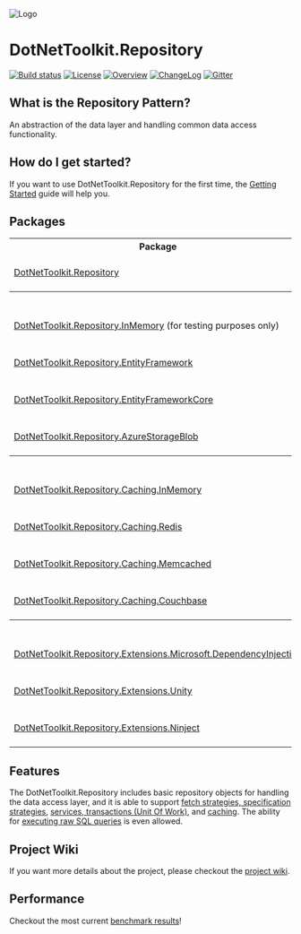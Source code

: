 ![Logo](https://raw.githubusercontent.com/johelvisguzman/DotNetToolkit.Repository/master/Toolkit.png)

# DotNetToolkit.Repository

[![Build status](https://ci.appveyor.com/api/projects/status/v02h9efjwev30sof?svg=true)](https://ci.appveyor.com/project/johelvisguzman/dotnettoolkit-repository)
[![License](https://img.shields.io/badge/license-MIT-blue.svg)](LICENSE.md)
[![Overview](https://img.shields.io/badge/docs-Overview-green.svg?style=flat)](https://github.com/johelvisguzman/DotNetToolkit.Repository/wiki/getting-started)
[![ChangeLog](https://img.shields.io/badge/docs-ChangeLog-green.svg?style=flat)](https://github.com/johelvisguzman/DotNetToolkit.Repository/releases)
[![Gitter](https://badges.gitter.im/johelvisguzman-DotNetToolkit-Repository/community.svg)](https://gitter.im/johelvisguzman-DotNetToolkit-Repository/community?utm_source=badge&utm_medium=badge&utm_campaign=pr-badge)

## What is the Repository Pattern?

An abstraction of the data layer and handling common data access functionality.

## How do I get started?
If you want to use DotNetToolkit.Repository for the first time, the [Getting Started](https://github.com/johelvisguzman/DotNetToolkit.Repository/wiki/Getting-Started) guide will help you.

## Packages

<table>
    <tr>
      <th>Package</th>
      <th>Nuget Stable</th>
      <th>Downloads</th>
	  <th>MyGet</th>
    </tr>
    <tr>
      <td><a href="https://github.com/johelvisguzman/DotNetToolkit.Repository/tree/master/src/DotNetToolkit.Repository/">DotNetToolkit.Repository</a></td>
      <td><a href="https://www.nuget.org/packages/DotNetToolkit.Repository/"><img src="https://img.shields.io/nuget/v/DotNetToolkit.Repository.svg" alt="DotNetToolkit.Repository"></a></td>
      <td><a href="https://www.nuget.org/packages/DotNetToolkit.Repository/"><img src="https://img.shields.io/nuget/dt/DotNetToolkit.Repository.svg" alt="DotNetToolkit.Repository"></a></td>
	  <td><a href="https://www.myget.org/feed/dotnettoolkitrepository-dev/package/nuget/DotNetToolkit.Repository"><img src="https://img.shields.io/myget/dotnettoolkitrepository-dev/vpre/DotNetToolkit.Repository.svg?label=myget" alt="MyGet (dev)"></a></td>
    </tr>
	<tr>
		<th colspan="4">ORM Providers</th>
	</tr>
	<tr>
      <td><a href="https://github.com/johelvisguzman/DotNetToolkit.Repository/tree/master/src/DotNetToolkit.Repository.InMemory/">DotNetToolkit.Repository.InMemory</a> (for testing purposes only)</td>
      <td><a href="https://www.nuget.org/packages/DotNetToolkit.Repository.InMemory/"><img src="https://img.shields.io/nuget/v/DotNetToolkit.Repository.InMemory.svg" alt="DotNetToolkit.Repository.InMemory"></a></td>
      <td><a href="https://www.nuget.org/packages/DotNetToolkit.Repository.InMemory/"><img src="https://img.shields.io/nuget/dt/DotNetToolkit.Repository.InMemory.svg" alt="DotNetToolkit.Repository.InMemory"></a></td>
	  <td><a href="https://www.myget.org/feed/dotnettoolkitrepository-dev/package/nuget/DotNetToolkit.Repository.InMemory"><img src="https://img.shields.io/myget/dotnettoolkitrepository-dev/vpre/DotNetToolkit.Repository.InMemory.svg?label=myget" alt="MyGet (dev)"></a></td>
    </tr>
	<tr>
      <td><a href="https://github.com/johelvisguzman/DotNetToolkit.Repository/tree/master/src/DotNetToolkit.Repository.EntityFramework/">DotNetToolkit.Repository.EntityFramework</a></td>
      <td><a href="https://www.nuget.org/packages/DotNetToolkit.Repository.EntityFramework/"><img src="https://img.shields.io/nuget/v/DotNetToolkit.Repository.EntityFramework.svg" alt="DotNetToolkit.Repository.EntityFramework"></a></td>
      <td><a href="https://www.nuget.org/packages/DotNetToolkit.Repository.EntityFramework/"><img src="https://img.shields.io/nuget/dt/DotNetToolkit.Repository.EntityFramework.svg" alt="DotNetToolkit.Repository.EntityFramework"></a></td>
	  <td><a href="https://www.myget.org/feed/dotnettoolkitrepository-dev/package/nuget/DotNetToolkit.Repository.EntityFramework"><img src="https://img.shields.io/myget/dotnettoolkitrepository-dev/vpre/DotNetToolkit.Repository.EntityFramework.svg?label=myget" alt="MyGet (dev)"></a></td>
    </tr>
	<tr>
      <td><a href="https://github.com/johelvisguzman/DotNetToolkit.Repository/tree/master/src/DotNetToolkit.Repository.EntityFrameworkCore/">DotNetToolkit.Repository.EntityFrameworkCore</a></td>
      <td><a href="https://www.nuget.org/packages/DotNetToolkit.Repository.EntityFrameworkCore/"><img src="https://img.shields.io/nuget/v/DotNetToolkit.Repository.EntityFrameworkCore.svg" alt="DotNetToolkit.Repository.EntityFrameworkCore"></a></td>
      <td><a href="https://www.nuget.org/packages/DotNetToolkit.Repository.EntityFrameworkCore/"><img src="https://img.shields.io/nuget/dt/DotNetToolkit.Repository.EntityFrameworkCore.svg" alt="DotNetToolkit.Repository.EntityFrameworkCore"></a></td>
	  <td><a href="https://www.myget.org/feed/dotnettoolkitrepository-dev/package/nuget/DotNetToolkit.Repository.EntityFrameworkCore"><img src="https://img.shields.io/myget/dotnettoolkitrepository-dev/vpre/DotNetToolkit.Repository.EntityFrameworkCore.svg?label=myget" alt="MyGet (dev)"></a></td>
    </tr>
	<tr>
      <td><a href="https://github.com/johelvisguzman/DotNetToolkit.Repository/tree/master/src/DotNetToolkit.Repository.AzureStorageBlob/">DotNetToolkit.Repository.AzureStorageBlob</a></td>
      <td><a href="https://www.nuget.org/packages/DotNetToolkit.Repository.AzureStorageBlob/"><img src="https://img.shields.io/nuget/v/DotNetToolkit.Repository.AzureStorageBlob.svg" alt="DotNetToolkit.Repository.AzureStorageBlob"></a></td>
      <td><a href="https://www.nuget.org/packages/DotNetToolkit.Repository.AzureStorageBlob/"><img src="https://img.shields.io/nuget/dt/DotNetToolkit.Repository.AzureStorageBlob.svg" alt="DotNetToolkit.Repository.AzureStorageBlob"></a></td>
	  <td><a href="https://www.myget.org/feed/dotnettoolkitrepository-dev/package/nuget/DotNetToolkit.Repository.AzureStorageBlob"><img src="https://img.shields.io/myget/dotnettoolkitrepository-dev/vpre/DotNetToolkit.Repository.AzureStorageBlob.svg?label=myget" alt="MyGet (dev)"></a></td>
    </tr>
	<tr>
		<th colspan="4">Caching Providers</th>
	</tr>
	<tr>
      <td><a href="https://github.com/johelvisguzman/DotNetToolkit.Repository/tree/master/src/DotNetToolkit.Repository.Caching.InMemory/">DotNetToolkit.Repository.Caching.InMemory</a></td>
      <td><a href="https://www.nuget.org/packages/DotNetToolkit.Repository.Caching.InMemory/"><img src="https://img.shields.io/nuget/v/DotNetToolkit.Repository.Caching.InMemory.svg" alt="DotNetToolkit.Repository.Caching.InMemory"></a></td>
      <td><a href="https://www.nuget.org/packages/DotNetToolkit.Repository.Caching.InMemory/"><img src="https://img.shields.io/nuget/dt/DotNetToolkit.Repository.Caching.InMemory.svg" alt="DotNetToolkit.Repository.Caching.InMemory"></a></td>
	  <td><a href="https://www.myget.org/feed/dotnettoolkitrepository-dev/package/nuget/DotNetToolkit.Repository.Caching.InMemory"><img src="https://img.shields.io/myget/dotnettoolkitrepository-dev/vpre/DotNetToolkit.Repository.Caching.InMemory.svg?label=myget" alt="MyGet (dev)"></a></td>
    </tr>
	<tr>
      <td><a href="https://github.com/johelvisguzman/DotNetToolkit.Repository/tree/master/src/DotNetToolkit.Repository.Caching.Redis/">DotNetToolkit.Repository.Caching.Redis</a></td>
      <td><a href="https://www.nuget.org/packages/DotNetToolkit.Repository.Caching.Redis/"><img src="https://img.shields.io/nuget/v/DotNetToolkit.Repository.Caching.Redis.svg" alt="DotNetToolkit.Repository.Caching.Redis"></a></td>
      <td><a href="https://www.nuget.org/packages/DotNetToolkit.Repository.Caching.Redis/"><img src="https://img.shields.io/nuget/dt/DotNetToolkit.Repository.Caching.Redis.svg" alt="DotNetToolkit.Repository.Caching.Redis"></a></td>
	  <td><a href="https://www.myget.org/feed/dotnettoolkitrepository-dev/package/nuget/DotNetToolkit.Repository.Caching.Redis"><img src="https://img.shields.io/myget/dotnettoolkitrepository-dev/vpre/DotNetToolkit.Repository.Caching.Redis.svg?label=myget" alt="MyGet (dev)"></a></td>
    </tr>
	<tr>
      <td><a href="https://github.com/johelvisguzman/DotNetToolkit.Repository/tree/master/src/DotNetToolkit.Repository.Caching.Memcached/">DotNetToolkit.Repository.Caching.Memcached</a></td>
      <td><a href="https://www.nuget.org/packages/DotNetToolkit.Repository.Caching.Memcached/"><img src="https://img.shields.io/nuget/v/DotNetToolkit.Repository.Caching.Memcached.svg" alt="DotNetToolkit.Repository.Caching.Memcached"></a></td>
      <td><a href="https://www.nuget.org/packages/DotNetToolkit.Repository.Caching.Memcached/"><img src="https://img.shields.io/nuget/dt/DotNetToolkit.Repository.Caching.Memcached.svg" alt="DotNetToolkit.Repository.Caching.Memcached"></a></td>
	  <td><a href="https://www.myget.org/feed/dotnettoolkitrepository-dev/package/nuget/DotNetToolkit.Repository.Caching.Memcached"><img src="https://img.shields.io/myget/dotnettoolkitrepository-dev/vpre/DotNetToolkit.Repository.Caching.Memcached.svg?label=myget" alt="MyGet (dev)"></a></td>
    </tr>
	<tr>
      <td><a href="https://github.com/johelvisguzman/DotNetToolkit.Repository/tree/master/src/DotNetToolkit.Repository.Caching.Couchbase/">DotNetToolkit.Repository.Caching.Couchbase</a></td>
      <td><a href="https://www.nuget.org/packages/DotNetToolkit.Repository.Caching.Couchbase/"><img src="https://img.shields.io/nuget/v/DotNetToolkit.Repository.Caching.Couchbase.svg" alt="DotNetToolkit.Repository.Caching.Couchbase"></a></td>
      <td><a href="https://www.nuget.org/packages/DotNetToolkit.Repository.Caching.Couchbase/"><img src="https://img.shields.io/nuget/dt/DotNetToolkit.Repository.Caching.Couchbase.svg" alt="DotNetToolkit.Repository.Caching.Couchbase"></a></td>
	  <td><a href="https://www.myget.org/feed/dotnettoolkitrepository-dev/package/nuget/DotNetToolkit.Repository.Caching.Couchbase"><img src="https://img.shields.io/myget/dotnettoolkitrepository-dev/vpre/DotNetToolkit.Repository.Caching.Couchbase.svg?label=myget" alt="MyGet (dev)"></a></td>
    </tr>
		<tr>
		<th colspan="4">IoC Container Extensions</th>
	</tr>
	<tr>
      <td><a href="https://github.com/johelvisguzman/DotNetToolkit.Repository/tree/master/src/DotNetToolkit.Repository.Extensions.Microsoft.DependencyInjection/">DotNetToolkit.Repository.Extensions.Microsoft.DependencyInjection</a></td>
      <td><a href="https://www.nuget.org/packages/DotNetToolkit.Repository.Extensions.Microsoft.DependencyInjection/"><img src="https://img.shields.io/nuget/v/DotNetToolkit.Repository.Extensions.Microsoft.DependencyInjection.svg" alt="DotNetToolkit.Repository.Extensions.Microsoft.DependencyInjection"></a></td>
      <td><a href="https://www.nuget.org/packages/DotNetToolkit.Repository.Extensions.Microsoft.DependencyInjection/"><img src="https://img.shields.io/nuget/dt/DotNetToolkit.Repository.Extensions.Microsoft.DependencyInjection.svg" alt="DotNetToolkit.Repository.Extensions.Microsoft.DependencyInjection"></a></td>
	  <td><a href="https://www.myget.org/feed/dotnettoolkitrepository-dev/package/nuget/DotNetToolkit.Repository.Extensions.Microsoft.DependencyInjection"><img src="https://img.shields.io/myget/dotnettoolkitrepository-dev/vpre/DotNetToolkit.Repository.Extensions.Microsoft.DependencyInjection.svg?label=myget" alt="MyGet (dev)"></a></td>
    </tr>
	<tr>
      <td><a href="https://github.com/johelvisguzman/DotNetToolkit.Repository/tree/master/src/DotNetToolkit.Repository.Extensions.Unity/">DotNetToolkit.Repository.Extensions.Unity</a></td>
      <td><a href="https://www.nuget.org/packages/DotNetToolkit.Repository.Extensions.Unity/"><img src="https://img.shields.io/nuget/v/DotNetToolkit.Repository.Extensions.Unity.svg" alt="DotNetToolkit.Repository.Extensions.Unity"></a></td>
      <td><a href="https://www.nuget.org/packages/DotNetToolkit.Repository.Extensions.Unity/"><img src="https://img.shields.io/nuget/dt/DotNetToolkit.Repository.Extensions.Unity.svg" alt="DotNetToolkit.Repository.Extensions.Unity"></a></td>
	  <td><a href="https://www.myget.org/feed/dotnettoolkitrepository-dev/package/nuget/DotNetToolkit.Repository.Extensions.Unity"><img src="https://img.shields.io/myget/dotnettoolkitrepository-dev/vpre/DotNetToolkit.Repository.Extensions.Unity.svg?label=myget" alt="MyGet (dev)"></a></td>
    </tr>
	<tr>
      <td><a href="https://github.com/johelvisguzman/DotNetToolkit.Repository/tree/master/src/DotNetToolkit.Repository.Extensions.Ninject/">DotNetToolkit.Repository.Extensions.Ninject</a></td>
      <td><a href="https://www.nuget.org/packages/DotNetToolkit.Repository.Extensions.Ninject/"><img src="https://img.shields.io/nuget/v/DotNetToolkit.Repository.Extensions.Ninject.svg" alt="DotNetToolkit.Repository.Extensions.Ninject"></a></td>
      <td><a href="https://www.nuget.org/packages/DotNetToolkit.Repository.Extensions.Ninject/"><img src="https://img.shields.io/nuget/dt/DotNetToolkit.Repository.Extensions.Ninject.svg" alt="DotNetToolkit.Repository.Extensions.Ninject"></a></td>
	  <td><a href="https://www.myget.org/feed/dotnettoolkitrepository-dev/package/nuget/DotNetToolkit.Repository.Extensions.Ninject"><img src="https://img.shields.io/myget/dotnettoolkitrepository-dev/vpre/DotNetToolkit.Repository.Extensions.Ninject.svg?label=myget" alt="MyGet (dev)"></a></td>
    </tr>
</table>

## Features

The DotNetToolkit.Repository includes basic repository objects for handling the data access layer, and it is able to support [fetch strategies, specification strategies](https://github.com/johelvisguzman/DotNetToolkit.Repository/wiki/Query-Options-&-Results), [services, transactions (Unit Of Work)](https://github.com/johelvisguzman/DotNetToolkit.Repository/wiki/Services), and [caching](https://github.com/johelvisguzman/DotNetToolkit.Repository/wiki/Caching). The ability for [executing raw SQL queries](https://github.com/johelvisguzman/DotNetToolkit.Repository/wiki/Execute-Raw-Sql-Queries) is even allowed.

## Project Wiki

If you want more details about the project, please checkout the [project wiki](https://github.com/johelvisguzman/DotNetToolkit.Repository/wiki/Home).

## Performance

Checkout the most current [benchmark results](https://github.com/johelvisguzman/DotNetToolkit.Repository/wiki/Performance)!
